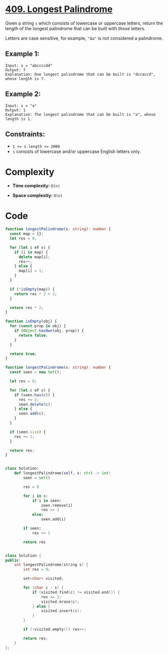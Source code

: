 # [409. Longest Palindrome](https://leetcode.com/problems/longest-palindrome/description/?envType=daily-question&envId=2024-06-04)

Given a string `s` which consists of lowercase or uppercase letters, return the length of the longest palindrome that can be built with those letters.

Letters are case sensitive, for example, `"Aa"` is not considered a palindrome.

## Example 1:

```
Input: s = "abccccdd"
Output: 7
Explanation: One longest palindrome that can be built is "dccaccd", whose length is 7.
```

## Example 2:

```
Input: s = "a"
Output: 1
Explanation: The longest palindrome that can be built is "a", whose length is 1.
```

## Constraints:

- `1 <= s.length <= 2000`
- `s` consists of lowercase and/or uppercase English letters only.

# Complexity

- **Time complexity:**
  `O(n)`

- **Space complexity:**
  `O(n)`

# Code

```ts
function longestPalindrome(s: string): number {
  const map = {};
  let res = 0;

  for (let i of s) {
    if (i in map) {
      delete map[i];
      res++;
    } else {
      map[i] = 1;
    }
  }

  if (!isEmpty(map)) {
    return res * 2 + 1;
  }

  return res * 2;
}

function isEmpty(obj) {
  for (const prop in obj) {
    if (Object.hasOwn(obj, prop)) {
      return false;
    }
  }

  return true;
}
```

```ts
function longestPalindrome(s: string): number {
  const seen = new Set();

  let res = 0;

  for (let c of s) {
    if (seen.has(c)) {
      res += 2;
      seen.delete(c);
    } else {
      seen.add(c);
    }
  }

  if (seen.size) {
    res += 1;
  }

  return res;
}
```

```python

class Solution:
    def longestPalindrome(self, s: str) -> int:
        seen = set()

        res = 0

        for i in s:
            if i in seen:
                seen.remove(i)
                res += 2
            else:
                seen.add(i)

        if seen:
            res += 1

        return res

```

```cpp

class Solution {
public:
    int longestPalindrome(string s) {
        int res = 0;

        set<char> visited;

        for (char c : s) {
            if (visited.find(c) != visited.end()) {
                res += 2;
                visited.erase(c);
            } else {
                visited.insert(c);
            }
        }

        if (!visited.empty()) res++;

        return res;
    }
};

```
